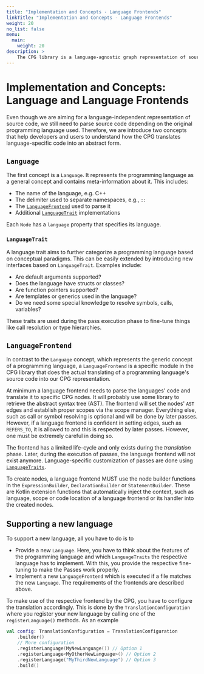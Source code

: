 ```yaml
---
title: "Implementation and Concepts - Language Frontends"
linkTitle: "Implementation and Concepts - Language Frontends"
weight: 20
no_list: false
menu:
  main:
    weight: 20
description: >
    The CPG library is a language-agnostic graph representation of source code.
---
```




# Implementation and Concepts: Language and Language Frontends

Even though we are aiming for a language-independent representation of source
code, we still need to parse source code depending on the original programming
language used. Therefore, we are introduce two concepts that help developers and
users to understand how the CPG translates language-specific code into an
abstract form. 

## `Language`

The first concept is a `Language`. It represents the programming language as a
general concept and contains meta-information about it. This includes:

* The name of the language, e.g. C++
* The delimiter used to separate namespaces, e.g., `::`
* The [`LanguageFrontend`](#LanguageFrontend) used to parse it
* Additional [`LanguageTrait`](#LanguageTrait) implementations

Each `Node` has a `language` property that specifies its language.

### `LanguageTrait`

A language trait aims to further categorize a programming language based on
conceptual paradigms. This can be easily extended by introducing new interfaces
based on `LanguageTrait`. Examples include:

* Are default arguments supported?
* Does the language have structs or classes?
* Are function pointers supported?
* Are templates or generics used in the language?
* Do we need some special knowledge to resolve symbols, calls, variables?

These traits are used during the pass execution phase to fine-tune things like
call resolution or type hierarchies.

## `LanguageFrontend`

In contrast to the `Language` concept, which represents the generic concept of a
programming language, a `LanguageFrontend` is a specific module in the CPG
library that does the actual translating of a programming language's source code
into our CPG representation.

At minimum a language frontend needs to parse the languages' code and translate
it to specific CPG nodes. It will probably use some library to retrieve the
abstract syntax tree (AST). The frontend will set the nodes' `AST` edges and
establish proper scopes via the scope manager. Everything else, such as call or
symbol resolving is optional and will be done by later passes. However, if a
language frontend is confident in setting edges, such as `REFERS_TO`, it is
allowed to and this is respected by later passes. However, one must be extremely
careful in doing so.

The frontend has a limited life-cycle and only exists during the *translation*
phase. Later, during the execution of passes, the language frontend will not
exist anymore. Language-specific customization of passes are done using
[`LanguageTraits`](#LanguageTrait).

To create nodes, a language frontend MUST use the node builder functions in the
`ExpressionBuilder`, `DeclarationBuilder` or `StatementBuilder`. These are
Kotlin extension functions that automatically inject the context, such as
language, scope or code location of a language frontend or its handler into the
created nodes.

## Supporting a new language

To support a new language, all you have to do is to

* Provide a new `Language`. Here, you have to think about the features of the
  programming language and which `LanguageTraits` the respective language has to
  implement. With this, you provide the respective fine-tuning to make the
  Passes work properly.
* Implement a new `LanguageFrontend` which is executed if a file matches the new
  `Language`. The requirements of the frontends are described above.

To make use of the respective frontend by the CPG, you have to configure the
translation accordingly. This is done by the `TranslationConfiguration` where
you register your new language by calling one of the `registerLanguage()`
methods. As an example
```kotlin
val config: TranslationConfiguration = TranslationConfiguration
    .builder()
    // More configuration
    .registerLanguage(MyNewLanguage()) // Option 1
    .registerLanguage<MyOtherNewLanguage>() // Option 2
    .registerLanguage("MyThirdNewLanguage") // Option 3
    .build()
```
